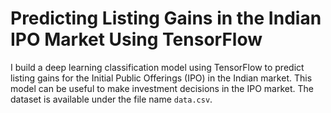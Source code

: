 # Predicting Listing Gains in the Indian IPO Market Using TensorFlow
I build a deep learning classification model using TensorFlow to predict listing gains for the Initial Public Offerings (IPO) in the Indian market. This model can be useful to make investment decisions in the IPO market. The dataset is available under the file name `data.csv`.
